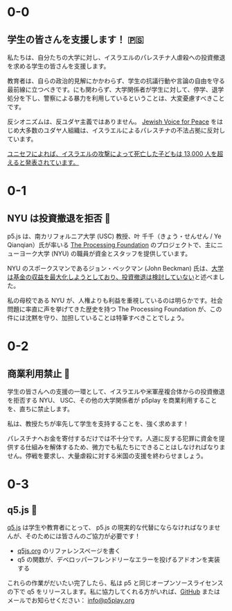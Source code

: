 # 0-0

## 学生の皆さんを支援します！ 🇵🇸

私たちは、自分たちの大学に対し、イスラエルのパレスチナ人虐殺への投資撤退を求める学生の皆さんを支援します。

教育者は、自らの政治的見解にかかわらず、学生の抗議行動や言論の自由を守る最前線に立つべきです。にも関わらず、大学関係者が学生に対して、停学、退学処分を下し、警察による暴力を利用しているということは、大変憂慮すべきことです。

反シオニズムは、反ユダヤ主義ではありません。 [Jewish Voice for Peace](https://www.jewishvoiceforpeace.org) をはじめ大多数のユダヤ人組織は、イスラエルによるパレスチナの不法占拠に反対しています。

[ユニセフによれば、イスラエルの攻撃によって死亡した子どもは 13,000 人を超えると発表されています。](https://jp.reuters.com/world/us/THRLT726XRO3LK4TT2QYOVOXKI-2024-03-18/)

# 0-1

## NYU は投資撤退を拒否 💸

p5.js は、南カリフォルニア大学 (USC) 教授、叶 千千（きょう・せんせん / Ye Qianqian）氏が率いる [The Processing Foundation](https://processingfoundation.org/people) のプロジェクトで、主にニューヨーク大学 (NYU) の職員が資金とスタッフを提供しています。

NYU のスポークスマンであるジョン・ベックマン (John Beckman) 氏は、[大学は基金の収益を最大化しようとしており、投資撤退は検討していない](https://nyunews.com/news/2024/04/25/israel-divertment-protests-continue/)と述べました。

私の母校である NYU が、人権よりも利益を重視しているのは明らかです。社会問題に率直に声を挙げてきた歴史を持つ The Processing Foundation が、この件には沈黙を守り、加担していることは特筆すべきことでしょう。

# 0-2

## 商業利用禁止 🚫

学生の皆さんへの支援の一環として、イスラエルや米軍産複合体からの投資撤退を拒否する NYU、 USC、その他の大学関係者が p5play を商業利用することを、直ちに禁止します。

私は、教授たちが率先して学生を支持することを、強く求めます！

パレスチナへお金を寄付するだけでは不十分です。人道に反する犯罪に資金を提供する仕組みを解体するため、微力でも私たちにできることはしなければなりません。停戦を要求し、大量虐殺に対する米国の支援を終わらせましょう。

# 0-3

## q5.js 🎨

[q5.js](https://github.com/quinton-ashley/q5.js) は学生や教育者にとって、 p5.js の現実的な代替にならなければなりませんが、そのためには皆さんのご協力が必要です！

- [q5js.org](https://q5js.org) のリファレンスページを書く
- q5 の関数が、デベロッパーフレンドリーなエラーを投げるアドオンを実装する

これらの作業がだいたい完了したら、私は p5 と同じオープンソースライセンスの下で q5 をリリースします。私に協力してくれる方がいれば、[GitHub](https://github.com/quinton-ashley/q5.js) またはメールでお知らせください： <info@p5play.org>
